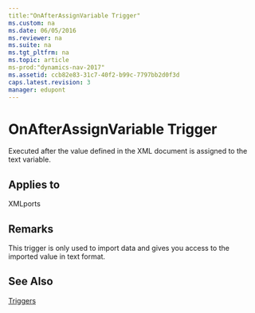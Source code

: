 ```yaml
---
title:"OnAfterAssignVariable Trigger"
ms.custom: na
ms.date: 06/05/2016
ms.reviewer: na
ms.suite: na
ms.tgt_pltfrm: na
ms.topic: article
ms-prod:"dynamics-nav-2017"
ms.assetid: ccb82e83-31c7-40f2-b99c-7797bb2d0f3d
caps.latest.revision: 3
manager: edupont
---
```

# OnAfterAssignVariable Trigger
Executed after the value defined in the XML document is assigned to the text variable.  
  
## Applies to  
 XMLports  
  
## Remarks  
 This trigger is only used to import data and gives you access to the imported value in text format.  
  
## See Also  
 [Triggers](Triggers.md)